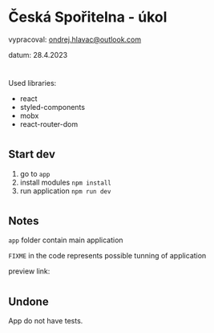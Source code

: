# Česká Spořitelna - úkol

vypracoval: ondrej.hlavac@outlook.com

datum: 28.4.2023

#

Used libraries:

- react
- styled-components
- mobx
- react-router-dom

#

## Start dev

1. go to `app`
2. install modules `npm install`
3. run application `npm run dev`

#

## Notes

`app` folder contain main application

`FIXME` in the code represents possible tunning of application

preview link:

#

## Undone

App do not have tests.

